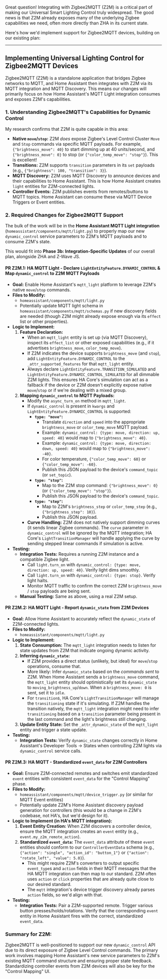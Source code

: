 Great question! Integrating with Zigbee2MQTT (Z2M) is a critical part of making our Universal Smart Lighting Control truly widespread. The good news is that Z2M already exposes many of the underlying Zigbee capabilities we need, often more directly than ZHA in its current state.

Here's how we'd implement support for Zigbee2MQTT devices, building on our existing plan:

---

## Implementing Universal Lighting Control for Zigbee2MQTT Devices

Zigbee2MQTT (Z2M) is a standalone application that bridges Zigbee networks to MQTT, and Home Assistant then integrates with Z2M via its MQTT integration and MQTT Discovery. This means our changes will primarily focus on how Home Assistant's MQTT Light integration consumes and exposes Z2M's capabilities.

### 1. Understanding Zigbee2MQTT's Capabilities for Dynamic Control

My research confirms that Z2M is quite capable in this area:

* **Native `move`/`stop`:** Z2M *does* expose Zigbee's Level Control Cluster `Move` and `Stop` commands via specific MQTT payloads. For example, `{"brightness_move": 40}` to start dimming up at 40 units/second, and `{"brightness_move": 0}` to stop (or `{"color_temp_move": "stop"}`). This is excellent!
* **Transitions:** Z2M supports `transition` parameters in its `set` payloads (e.g., `{"brightness": 100, "transition": 3}`).
* **MQTT Discovery:** Z2M uses MQTT Discovery to announce devices and their capabilities to Home Assistant. This is how Home Assistant creates `light` entities for Z2M-connected lights.
* **Controller Events:** Z2M publishes events from remotes/buttons to MQTT topics. Home Assistant can consume these via MQTT Device Triggers or Event entities.

### 2. Required Changes for Zigbee2MQTT Support

The bulk of the work will be in the **Home Assistant MQTT Light integration** (`homeassistant/components/mqtt/light.py`) to properly map our new `dynamic_control` service parameters to Z2M's MQTT payloads and to consume Z2M's state.

This would fit into **Phase 3b: Integration-Specific Updates** of our overall plan, alongside ZHA and Z-Wave JS.

#### **PR Z2M.1: HA MQTT Light - Declare `LightEntityFeature.DYNAMIC_CONTROL` & Map `dynamic_control` to Z2M MQTT Payloads**

* **Goal:** Enable Home Assistant's `mqtt_light` platform to leverage Z2M's native `move`/`stop` commands.
* **Files to Modify:**
    * `homeassistant/components/mqtt/light.py`
    * Potentially update MQTT light schema in `homeassistant/components/mqtt/schemas.py` if new discovery fields are needed (though Z2M might already expose enough via its `effect` list or other properties).
* **Logic to Implement:**
    1.  **Feature Declaration:**
        * When an `mqtt_light` entity is set up (via MQTT Discovery), inspect its `effect_list` or other exposed capabilities (e.g., if it advertises `brightness_move`, `color_temp_move`).
        * If Z2M indicates the device supports `brightness_move` (and `stop`), add `LightEntityFeature.DYNAMIC_CONTROL` to the `_attr_supported_features` for that `mqtt_light` entity.
        * Always declare `LightEntityFeature.TRANSITION_SIMULATED` and `LightEntityFeature.DYNAMIC_CONTROL_SIMULATED` for all dimmable Z2M lights. This ensures HA Core's simulation can act as a fallback if the device or Z2M doesn't explicitly expose native `move`/`stop` or if we're dealing with a mixed group.
    2.  **Mapping `dynamic_control` to MQTT Payloads:**
        * Modify the `async_turn_on` method in `mqtt_light`.
        * If `dynamic_control` is present in `kwargs` and `LightEntityFeature.DYNAMIC_CONTROL` is supported:
            * **`type: "move"`:**
                * Translate `direction` and `speed` into the appropriate `brightness_move` or `color_temp_move` MQTT payload.
                * Example: `dynamic_control: {type: move, direction: up, speed: 40}` would map to `{"brightness_move": 40}`.
                * Example: `dynamic_control: {type: move, direction: down, speed: 40}` would map to `{"brightness_move": -40}`.
                * For color temperature, `{"color_temp_move": 60}` or `{"color_temp_move": -60}`.
                * Publish this JSON payload to the device's `command_topic` (or `set_topic`).
            * **`type: "stop"`:**
                * Map to the Z2M stop command: `{"brightness_move": 0}` (or `{"color_temp_move": "stop"}`).
                * Publish this JSON payload to the device's `command_topic`.
            * **`type: "step"`:**
                * Map to Z2M's `brightness_step` or `color_temp_step` (e.g., `{"brightness_step": 10}`).
                * Publish this JSON payload.
        * **Curve Handling:** Z2M does not natively support dimming curves (it sends linear Zigbee commands). The `curve` parameter in `dynamic_control` will be ignored by the MQTT integration; HA Core's `LightTransitionManager` will handle applying the curve by sending stepped linear commands if simulation is active.
* **Testing:**
    * **Integration Tests:** Requires a running Z2M instance and a compatible Zigbee light.
        * Call `light.turn_on` with `dynamic_control: {type: move, direction: up, speed: 40}`. Verify light dims smoothly.
        * Call `light.turn_on` with `dynamic_control: {type: stop}`. Verify light halts.
        * Monitor MQTT traffic to confirm the correct Z2M `brightness_move` / `stop` payloads are being sent.
    * **Manual Testing:** Same as above, using a real Z2M setup.

#### **PR Z2M.2: HA MQTT Light - Report `dynamic_state` from Z2M Devices**

* **Goal:** Allow Home Assistant to accurately reflect the `dynamic_state` of Z2M-connected lights.
* **Files to Modify:**
    * `homeassistant/components/mqtt/light.py`
* **Logic to Implement:**
    1.  **State Consumption:** The `mqtt_light` integration needs to listen for state updates from Z2M that indicate ongoing dynamic activity.
    2.  **Inferring `dynamic_state`:**
        * If Z2M provides a direct status (unlikely, but ideal) for `move`/`stop` operations, consume that.
        * More likely: Infer `dynamic_state` based on the *commands sent* to Z2M. When Home Assistant sends a `brightness_move` command, the `mqtt_light` entity should optimistically set its `dynamic_state` to `moving_brightness_up`/`down`. When a `brightness_move: 0` is sent, set it to `idle`.
        * For `transition`s, HA Core's `LightTransitionManager` will manage the `transitioning` state if it's simulating. If Z2M handles the transition natively, the `mqtt_light` integration might need to infer `transitioning` based on a `transition` parameter being present in the last command and the light's brightness still changing.
    3.  **Update Entity State:** Set the `_attr_dynamic_state` of the `mqtt_light` entity and trigger a state update.
* **Testing:**
    * **Integration Tests:** Verify `dynamic_state` changes correctly in Home Assistant's Developer Tools -> States when controlling Z2M lights via `dynamic_control` service calls.

#### **PR Z2M.3: HA MQTT - Standardized `event_data` for Z2M Controllers**

* **Goal:** Ensure Z2M-connected remotes and switches emit standardized `event` entities with consistent `event_data` for the "Control Mapping" phase.
* **Files to Modify:**
    * `homeassistant/components/mqtt/device_trigger.py` (or similar for MQTT Event entities)
    * Potentially update Z2M's Home Assistant discovery payload generation for controllers (this would be a change in Z2M's codebase, not HA's, but we'd design for it).
* **Logic to Implement (in HA's MQTT integration):**
    1.  **Event Entity Creation:** When Z2M discovers a controller device, ensure the MQTT integration creates an `event` entity (e.g., `event.my_z2m_remote_action`).
    2.  **Standardized `event_data`:** The `event_data` attribute of these `event` entities should conform to our `ControllerEventData` schema (e.g., `{"action": "single", "action_id": "button_1"}` or `{"action": "rotate_left", "value": 5.0}`).
        * This might require Z2M's converters to output specific `event_type`s and `action` fields in their MQTT messages that the HA MQTT integration can then map to our standard. Z2M often uses `action` or `click` properties that are already quite close to our desired standard.
        * The `mqtt` integration's device trigger discovery already parses `action` fields, so we'd align with that.
* **Testing:**
    * **Integration Tests:** Pair a Z2M-supported remote. Trigger various button presses/holds/rotations. Verify that the corresponding `event` entity in Home Assistant fires with the correct, standardized `event_data`.

### Summary for Z2M:

Zigbee2MQTT is well-positioned to support our new `dynamic_control` API due to its direct exposure of Zigbee Level Control commands. The primary work involves mapping Home Assistant's new service parameters to Z2M's existing MQTT command structure and ensuring proper state feedback. Standardizing controller events from Z2M devices will also be key for the "Control Mapping" UI.